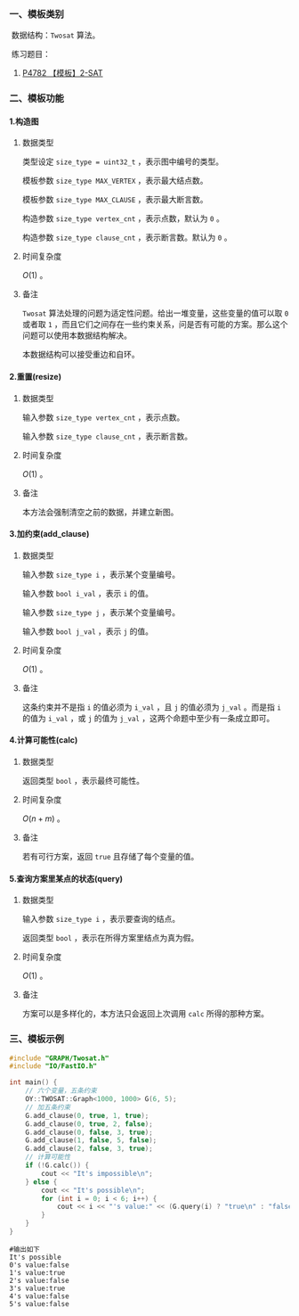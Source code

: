 ### 一、模板类别

​	数据结构：`Twosat` 算法。

​	练习题目：

1. [P4782 【模板】2-SAT](https://www.luogu.com.cn/problem/P4782)

### 二、模板功能

#### 1.构造图

1. 数据类型

   类型设定 `size_type = uint32_t` ，表示图中编号的类型。

   模板参数 `size_type MAX_VERTEX` ，表示最大结点数。

   模板参数 `size_type MAX_CLAUSE` ，表示最大断言数。

   构造参数 `size_type vertex_cnt` ，表示点数，默认为 `0` 。

   构造参数 `size_type clause_cnt` ，表示断言数。默认为 `0` 。

2. 时间复杂度

   $O(1)$ 。

3. 备注

   `Twosat` 算法处理的问题为适定性问题。给出一堆变量，这些变量的值可以取 `0` 或者取 `1` ，而且它们之间存在一些约束关系，问是否有可能的方案。那么这个问题可以使用本数据结构解决。

   本数据结构可以接受重边和自环。


#### 2.重置(resize)

1. 数据类型

   输入参数 `size_type vertex_cnt` ，表示点数。

   输入参数 `size_type clause_cnt` ，表示断言数。

2. 时间复杂度

   $O(1)$ 。

3. 备注

   本方法会强制清空之前的数据，并建立新图。

#### 3.加约束(add_clause)

1. 数据类型

   输入参数 `size_type i`​ ，表示某个变量编号。

   输入参数 `bool i_val` ，表示 `i` 的值。

   输入参数 `size_type j` ，表示某个变量编号。

   输入参数 `bool j_val` ，表示 `j` 的值。

2. 时间复杂度

   $O(1)$ 。

3. 备注

   这条约束并不是指 `i` 的值必须为 `i_val` ，且 `j` 的值必须为 `j_val` 。而是指 `i` 的值为 `i_val` ，或 `j` 的值为 `j_val` ，这两个命题中至少有一条成立即可。


#### 4.计算可能性(calc)

1. 数据类型

   返回类型 `bool` ，表示最终可能性。

2. 时间复杂度

   $O(n+m)$ 。

3. 备注

   若有可行方案，返回 `true` 且存储了每个变量的值。

#### 5.查询方案里某点的状态(query)

1. 数据类型

   输入参数 `size_type i` ，表示要查询的结点。

   返回类型 `bool` ，表示在所得方案里结点为真为假。

2. 时间复杂度

   $O(1)$ 。

3. 备注

   方案可以是多样化的，本方法只会返回上次调用 `calc` 所得的那种方案。

### 三、模板示例

```c++
#include "GRAPH/Twosat.h"
#include "IO/FastIO.h"

int main() {
    // 六个变量，五条约束
    OY::TWOSAT::Graph<1000, 1000> G(6, 5);
    // 加五条约束
    G.add_clause(0, true, 1, true);
    G.add_clause(0, true, 2, false);
    G.add_clause(0, false, 3, true);
    G.add_clause(1, false, 5, false);
    G.add_clause(2, false, 3, true);
    // 计算可能性
    if (!G.calc()) {
        cout << "It's impossible\n";
    } else {
        cout << "It's possible\n";
        for (int i = 0; i < 6; i++) {
            cout << i << "'s value:" << (G.query(i) ? "true\n" : "false\n");
        }
    }
}
```

```
#输出如下
It's possible
0's value:false
1's value:true
2's value:false
3's value:true
4's value:false
5's value:false

```

